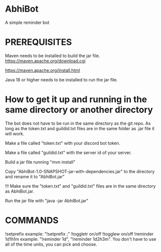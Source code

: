 # AbhiBot
A simple reminder bot

# PREREQUISITES 
Maven needs to be installed to build the jar file.
https://maven.apache.org/download.cgi

https://maven.apache.org/install.html

Java 18 or higher needs to be installed to run the jar file.

# How to get it up and running in the same directory or another directory
The bot does not have to be run in the same directory as the git repo. As long as the token.txt and guildid.txt files are in the same folder as .jar file it will work.

Make a file called "token.txt" with your discord bot token.

Make a file called "guildid.txt" with the server id of your server.

Build a jar file running "mvn install"

Copy "AbhiBot-1.0-SNAPSHOT-jar-with-dependencies.jar" to the directory and rename it to "AbhiBot.jar"

!!! Make sure the "token.txt" and "guildid.txt" files are in the same directory as AbhiBot.jar.

Run the jar file with "java -jar AbhiBot.jar"

# COMMANDS
!setprefix <single character> example: "!setprefix ;"
!toggletr on/off
!togglew on/off
!reminder 1d1h1m example: "!reminder 1d", "!reminder 1d2h3m". You don't have to use all of the time units, you can pick and choose.
